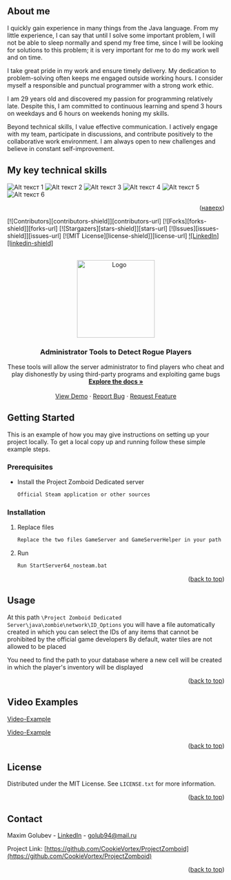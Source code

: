 <!-- Improved compatibility of back to top link: See: https://github.com/othneildrew/Best-README-Template/pull/73 -->


## About me

I quickly gain experience in many things from the Java language. From my little experience, I can say that until I solve some important problem, I will not be able to sleep normally and spend my free time, since I will be looking for solutions to this problem; it is very important for me to do my work well and on time.

I take great pride in my work and ensure timely delivery. My dedication to problem-solving often keeps me engaged outside working hours. I consider myself a responsible and punctual programmer with a strong work ethic.

I am 29 years old and discovered my passion for programming relatively late. Despite this, I am committed to continuous learning and spend 3 hours on weekdays and 6 hours on weekends honing my skills. 

Beyond technical skills, I value effective communication. I actively engage with my team, participate in discussions, and contribute positively to the collaborative work environment.
I am always open to new challenges and believe in constant self-improvement.

## My key technical skills
![Alt текст 1](https://camo.githubusercontent.com/924446ea65193e79f9c710d414c2bdeaeb5f7a41714b1d4c3e1b83fc6db4907d/68747470733a2f2f696d672e736869656c64732e696f2f62616467652f4a6176612d4544384230303f7374796c653d666f722d7468652d6261646765266c6f676f3d6f70656e6a646b266c6f676f436f6c6f723d7768697465)
![Alt текст 2](https://camo.githubusercontent.com/4bde567a4772f994f22418e4505a1ac8dc6e6219100251aa79b7279e02c8bb07/68747470733a2f2f696d672e736869656c64732e696f2f62616467652f537072696e672d3644423333463f7374796c653d666f722d7468652d6261646765266c6f676f3d737072696e67266c6f676f436f6c6f723d7768697465)
![Alt текст 3](https://camo.githubusercontent.com/770dc0d5bff8e3849434d5559707f1f515ba5c33b4f42f654aaa67889cb00d90/68747470733a2f2f696d672e736869656c64732e696f2f62616467652f48696265726e6174652d3539363636433f7374796c653d666f722d7468652d6261646765266c6f676f3d48696265726e617465266c6f676f436f6c6f723d7768697465)
![Alt текст 4](https://camo.githubusercontent.com/988b23566a8e239f9717abbed64d36834115c8a8c7082a71c358e04f47f8398c/68747470733a2f2f696d672e736869656c64732e696f2f62616467652f4d7953514c2d3030303030463f7374796c653d666f722d7468652d6261646765266c6f676f3d6d7973716c266c6f676f436f6c6f723d7768697465)
![Alt текст 5](https://camo.githubusercontent.com/281c069a2703e948b536500b9fd808cb4fb2496b3b66741db4013a2c89e91986/68747470733a2f2f696d672e736869656c64732e696f2f62616467652f506f737467726553514c2d3331363139323f7374796c653d666f722d7468652d6261646765266c6f676f3d706f737467726573716c266c6f676f436f6c6f723d7768697465)
![Alt текст 6](https://camo.githubusercontent.com/06c6858186510906c21d8c951168d55d976d7dfb9176ed6125c55b8a7de0baae/68747470733a2f2f696d672e736869656c64732e696f2f62616467652f4749542d4534344333303f7374796c653d666f722d7468652d6261646765266c6f676f3d676974266c6f676f436f6c6f723d7768697465)



<p align="right">(<a href="#readme-top">наверх</a>)</p>

<a name="readme-top"></a>

[![Contributors][contributors-shield]][contributors-url]
[![Forks][forks-shield]][forks-url]
[![Stargazers][stars-shield]][stars-url]
[![Issues][issues-shield]][issues-url]
[![MIT License][license-shield]][license-url]
[![LinkedIn][linkedin-shield]](https://www.linkedin.com/in/maxim-golubev-128b24260/)




<!-- PROJECT LOGO -->
<br />
<div align="center">
  <a href="https://github.com/github_username/repo_name">
    <img src="https://friconix.com/png/fi-cnsuxx-java.png" alt="Logo" width="180" height="180">
  </a>

<h3 align="center">Administrator Tools to Detect Rogue Players</h3>

  <p align="center">
    These tools will allow the server administrator to find players who cheat and play dishonestly by using third-party programs and exploiting game bugs
    <br />
    <a href="https://github.com/CookieVortex/ProjectZomboid"><strong>Explore the docs »</strong></a>
    <br />
    <br />
    <a href="https://github.com/CookieVortex/ProjectZomboid">View Demo</a>
    ·
    <a href="https://github.com/CookieVortex/ProjectZomboid">Report Bug</a>
    ·
    <a href="https://github.com/CookieVortex/ProjectZomboid">Request Feature</a>
  </p>
</div>



<!-- GETTING STARTED -->
## Getting Started

This is an example of how you may give instructions on setting up your project locally.
To get a local copy up and running follow these simple example steps.

### Prerequisites


* Install the Project Zomboid Dedicated server
  ```sh
  Official Steam application or other sources
  ```

### Installation

1. Replace files
   ```sh
   Replace the two files GameServer and GameServerHelper in your path Project Zomboid Dedicated Server\java\zombie\network
   ```
3. Run
   ```sh
   Run StartServer64_nosteam.bat
   ```
<p align="right">(<a href="#readme-top">back to top</a>)</p>



<!-- USAGE EXAMPLES -->
## Usage

At this path ```\Project Zomboid Dedicated Server\java\zombie\network\ID_Options``` you will have a file automatically created in which you can select the IDs of any items that cannot be prohibited by the official game developers
By default, water tiles are not allowed to be placed


You need to find the path to your database where a new cell will be created in which the player's inventory will be displayed

<p align="right">(<a href="#readme-top">back to top</a>)</p>


<!-- CONTRIBUTING -->
## Video Examples

[Video-Example](https://github.com/CookieVortex/ProjectZomboid/assets/24642100/d094bdb2-0657-4394-878c-2e79997b4d09)

[Video-Example](https://github.com/CookieVortex/ProjectZomboid/assets/24642100/4c5cef94-77ab-48a4-89d1-9ae248628d63)

<p align="right">(<a href="#readme-top">back to top</a>)</p>



<!-- LICENSE -->
## License

Distributed under the MIT License. See `LICENSE.txt` for more information.

<p align="right">(<a href="#readme-top">back to top</a>)</p>



<!-- CONTACT -->
## Contact

Maxim Golubev - [LinkedIn](https://www.linkedin.com/in/maxim-golubev-128b24260/) - golub94@mail.ru

Project Link: [https://github.com/CookieVortex/ProjectZomboid](https://github.com/CookieVortex/ProjectZomboid)

<p align="right">(<a href="#readme-top">back to top</a>)</p>


